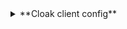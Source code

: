 <details>
<summary>**Cloak client config**</summary>

  ```json
  {
    "Transport": "CDN",
    "ProxyMethod": "shadowsocks",
    "EncryptionMethod": "plain",
    "UID": "<your-UID-here>",
    "PublicKey": "<your-public-key-here>",
    "ServerName": "<your-server-name-here>",
    "NumConn": 8,
    "BrowserSig": "chrome",
    "StreamTimeout": 300,
    "RemoteHost": "<your-remote-host-here>",
    "RemotePort": "<your-remote-port-here>",
    "CDNWsUrlPath": "<your-cdn-ws-url-path-here>",
    "CDNOriginHost": "<your-cdn-origin-host-here>"
  }
  ```
  
  **ServerName** and **CDNWsUrlPath** have the same value, in particular, the domain name.



Environment variables are stored in `.env` file, all log information in `logs.txt` file.
Installation script: `setup.sh`. It works in an interactive mode without having to enter params via cli keys.
Warning: `setup.sh` should be executed at most once on one server, each execution after first one causes undefined behaviour.

